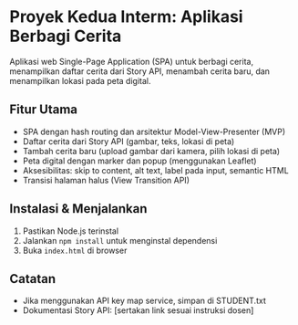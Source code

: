 # Proyek Kedua Interm: Aplikasi Berbagi Cerita

Aplikasi web Single-Page Application (SPA) untuk berbagi cerita, menampilkan daftar cerita dari Story API, menambah cerita baru, dan menampilkan lokasi pada peta digital.

## Fitur Utama
- SPA dengan hash routing dan arsitektur Model-View-Presenter (MVP)
- Daftar cerita dari Story API (gambar, teks, lokasi di peta)
- Tambah cerita baru (upload gambar dari kamera, pilih lokasi di peta)
- Peta digital dengan marker dan popup (menggunakan Leaflet)
- Aksesibilitas: skip to content, alt text, label pada input, semantic HTML
- Transisi halaman halus (View Transition API)

## Instalasi & Menjalankan
1. Pastikan Node.js terinstal
2. Jalankan `npm install` untuk menginstal dependensi
3. Buka `index.html` di browser

## Catatan
- Jika menggunakan API key map service, simpan di STUDENT.txt
- Dokumentasi Story API: [sertakan link sesuai instruksi dosen]
